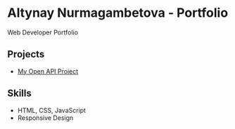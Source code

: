 # Altynay Nurmagambetova - Portfolio

Web Developer Portfolio

## Projects

- [My Open API Project](https://github.com/Altynstar/open-api-project)

## Skills
- HTML, CSS, JavaScript
- Responsive Design

